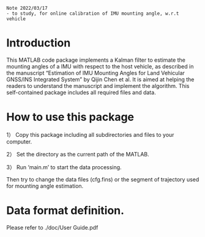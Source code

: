 ```
Note 2022/03/17
- to study, for online calibration of IMU mounting angle, w.r.t vehicle
```
# Introduction 
This MATLAB code package implements a Kalman filter to estimate the mounting angles of a IMU with respect to the host vehicle, as described in the manuscript “Estimation of IMU Mounting Angles for Land Vehicular GNSS/INS Integrated System” by Qijin Chen et al. It is aimed at helping the readers to understand the manuscript and implement the algorithm. This self-contained package includes all required files and data. 
# How to use this package 
1）	Copy this package including all subdirectories and files to your computer. 

2）	Set the directory as the current path of the MATLAB.

3）	Run ‘main.m’ to start the data processing. 

Then try to change the data files (cfg.fins) or the segment of trajectory used for mounting angle estimation. 

# Data format definition. 
Please refer to ./doc/User Guide.pdf
